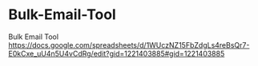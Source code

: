 # Bulk-Email-Tool
Bulk Email Tool
https://docs.google.com/spreadsheets/d/1WUczNZ15FbZdgLs4reBsQr7-E0kCxe_uU4n5U4vCdRg/edit?gid=1221403885#gid=1221403885
